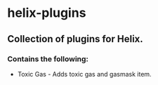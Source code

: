 # helix-plugins
Collection of plugins for Helix.
---
### Contains the following:
* Toxic Gas - Adds toxic gas and gasmask item.
